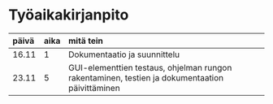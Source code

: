# Työaikakirjanpito

|päivä|aika|mitä tein|
|:----|:--|:-------|
|16.11|1|Dokumentaatio ja suunnittelu
|23.11|5|GUI-elementtien testaus, ohjelman rungon rakentaminen, testien ja dokumentaation päivittäminen